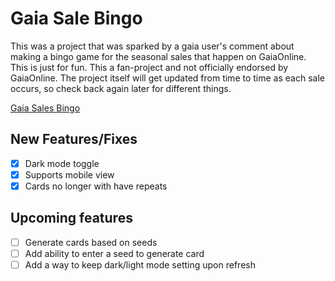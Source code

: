 # Gaia Sale Bingo
This was a project that was sparked by a gaia user's comment about making a bingo game for the seasonal sales that happen on GaiaOnline. This is just for fun. This a fan-project and not officially endorsed by GaiaOnline. The project itself will get updated from time to time as each sale occurs, so check back again later for different things.

[Gaia Sales Bingo](https://hauntedvcr.github.io/GaiaSaleBingo/)

## New Features/Fixes
- [x] Dark mode toggle
- [x] Supports mobile view
- [x] Cards no longer with have repeats

## Upcoming features
- [ ] Generate cards based on seeds
- [ ] Add ability to enter a seed to generate card
- [ ] Add a way to keep dark/light mode setting upon refresh
